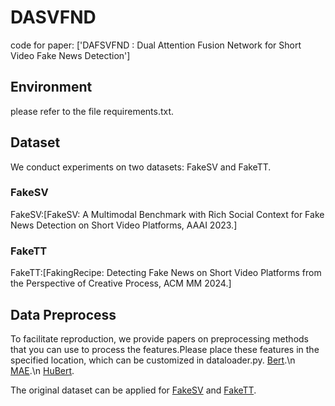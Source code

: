 # DASVFND
code for paper: ['DAFSVFND : Dual Attention Fusion Network for Short Video Fake News Detection']
## Environment
please refer to the file requirements.txt.
## Dataset
We conduct experiments on two datasets: FakeSV and FakeTT. 
### FakeSV
FakeSV:[FakeSV: A Multimodal Benchmark with Rich Social Context for Fake News Detection on Short Video Platforms, AAAI 2023.]
### FakeTT
FakeTT:[FakingRecipe: Detecting Fake News on Short Video Platforms from the Perspective of Creative Process, ACM MM 2024.]
## Data Preprocess
To facilitate reproduction, we provide papers on preprocessing methods that you can use to process the features.Please place these features in the specified location, which can be customized in dataloader.py. 
[Bert](https://github.com/ymcui/Chinese-BERT-wwm).\n
[MAE](https://github.com/facebookresearch/mae).\n
[HuBert](https://github.com/bshall/hubert).

The original dataset can be applied for [FakeSV](https://github.com/ICTMCG/FakeSV) and [FakeTT](https://github.com/ICTMCG/FakingRecipe?tab=readme-ov-file).
